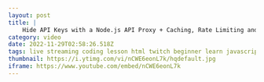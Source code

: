 ```yaml
---
layout: post
title: |
    Hide API Keys with a Node.js API Proxy + Caching, Rate Limiting and Slow Downs
category: video
date: 2022-11-29T02:58:26.518Z
tags: live streaming coding lesson html twitch beginner learn javascript css full stack vscode node.js educational web development mechanical keyboard games
thumbnail: https://i.ytimg.com/vi/nCWE6eonL7k/hqdefault.jpg
iframe: https://www.youtube.com/embed/nCWE6eonL7k
---
```

